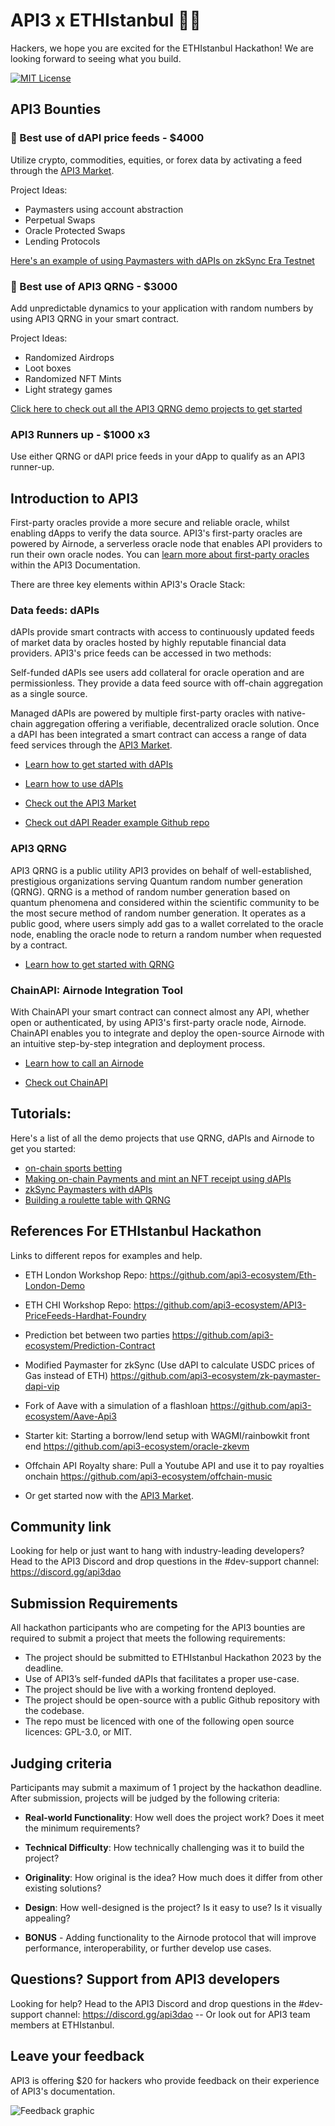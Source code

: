 # API3 x ETHIstanbul :hammer::city_sunset:
Hackers, we hope you are excited for the ETHIstanbul Hackathon! We are looking forward to seeing what you build.

[![MIT License](https://img.shields.io/badge/License-MIT-green.svg)](https://choosealicense.com/licenses/mit/)

## API3 Bounties

### 🥇 Best use of dAPI price feeds - $4000

Utilize crypto, commodities, equities, or forex data by activating a feed through the [API3 Market](https://market.api3.org/dapis).

Project Ideas:

- Paymasters using account abstraction
- Perpetual Swaps
- Oracle Protected Swaps
- Lending Protocols

[Here's an example of using Paymasters with dAPIs on zkSync Era Testnet](https://github.com/api3-ecosystem/zksync-paymaster-dapis)

### 🥇 Best use of API3 QRNG - $3000

Add unpredictable dynamics to your application with random numbers by using API3 QRNG in your smart contract.

Project Ideas:

- Randomized Airdrops
- Loot boxes
- Randomized NFT Mints
- Light strategy games

[Click here to check out all the API3 QRNG demo projects to get started](https://docs.api3.org/guides/qrng/qrng-remix/)

### API3 Runners up - $1000 x3

Use either QRNG or dAPI price feeds in your dApp to qualify as an API3 runner-up.

## Introduction to API3

First-party oracles provide a more secure and reliable oracle, whilst enabling dApps to verify the data source. API3's first-party oracles are powered by Airnode, a serverless oracle node that enables API providers to run their own oracle nodes.
You can [learn more about first-party oracles](https://docs.api3.org/guides/airnode/calling-an-airnode/) within the API3 Documentation.

There are three key elements within API3's Oracle Stack:

### Data feeds: dAPIs

dAPIs provide smart contracts with access to continuously updated feeds of market data by oracles hosted by highly reputable financial data providers. API3's price feeds can be accessed in two methods:

Self-funded dAPIs see users add collateral for oracle operation and are permissionless. They provide a data feed source with off-chain aggregation as a single source.

Managed dAPIs are powered by multiple first-party oracles with native-chain aggregation offering a verifiable, decentralized oracle solution.
Once a dAPI has been integrated a smart contract can access a range of data feed services through the [API3 Market](https://market.api3.org/dapis).

- [Learn how to get started with dAPIs](https://docs.api3.org/guides/dapis/subscribing-self-funded-dapis/)

- [Learn how to use dAPIs](https://docs.api3.org/guides/dapis/read-a-dapi/)

- [Check out the API3 Market](https://market.api3.org/dapis)

- [Check out dAPI Reader example Github repo](https://github.com/api3dao/data-feed-reader-example)

### API3 QRNG

API3 QRNG is a public utility API3 provides on behalf of well-established, prestigious organizations serving Quantum random number generation (QRNG). QRNG is a method of random number generation based on quantum phenomena and considered within the scientific community to be the most secure method of random number generation.
It operates as a public good, where users simply add gas to a wallet correlated to the oracle node, enabling the oracle node to return a random number when requested by a contract.

- [Learn how to get started with QRNG](https://docs.api3.org/guides/qrng/)

### ChainAPI: Airnode Integration Tool

With ChainAPI your smart contract can connect almost any API, whether open or authenticated, by using API3's first-party oracle node, Airnode. ChainAPI enables you to integrate and deploy the open-source Airnode with an intuitive step-by-step integration and deployment process.

- [Learn how to call an Airnode](https://docs.api3.org/guides/airnode/calling-an-airnode/)

- [Check out ChainAPI](https://chainapi.com/)

## Tutorials: 

Here's a list of all the demo projects that use QRNG, dAPIs and Airnode to get you started:

- [on-chain sports betting](https://github.com/api3-ecosystem/getting-started)
- [Making on-chain Payments and mint an NFT receipt using dAPIs](https://medium.com/@vanshwassan/making-an-on-chain-payment-and-minting-an-nft-receipt-with-permissionless-price-oracles-a7339f7b8c3e)
- [zkSync Paymasters with dAPIs](https://era.zksync.io/docs/dev/tutorials/api3-usd-paymaster-tutorial.html)
- [Building a roulette table with QRNG](https://docs.api3.org/guides/qrng/roulette-guide/)

## References For ETHIstanbul Hackathon

Links to different repos for examples and help.

- ETH London Workshop Repo:
https://github.com/api3-ecosystem/Eth-London-Demo

- ETH CHI Workshop Repo:
https://github.com/api3-ecosystem/API3-PriceFeeds-Hardhat-Foundry

- Prediction bet between two parties
https://github.com/api3-ecosystem/Prediction-Contract

- Modified Paymaster for zkSync (Use dAPI to calculate USDC prices of Gas instead of ETH)
https://github.com/api3-ecosystem/zk-paymaster-dapi-vip

- Fork of Aave with a simulation of a flashloan
https://github.com/api3-ecosystem/Aave-Api3

- Starter kit: Starting a borrow/lend setup with WAGMI/rainbowkit front end
https://github.com/api3-ecosystem/oracle-zkevm

- Offchain API Royalty share: Pull a Youtube API and use it to pay royalties onchain
https://github.com/api3-ecosystem/offchain-music

- Or get started now with the [API3 Market](https://market.api3.org/).

## Community link

Looking for help or just want to hang with industry-leading developers? Head to the API3 Discord and drop questions in the #dev-support channel: https://discord.gg/api3dao

## Submission Requirements

All hackathon participants who are competing for the API3 bounties are required to submit a project that meets the following requirements:

- The project should be submitted to ETHIstanbul Hackathon 2023 by the deadline.
- Use of API3’s self-funded dAPIs that facilitates a proper use-case.
- The project should be live with a working frontend deployed.
- The project should be open-source with a public Github repository with the codebase. 
- The repo must be licenced with one of the following open source licences: GPL-3.0, or MIT.

## Judging criteria

Participants may submit a maximum of 1 project by the hackathon deadline. After submission, projects will be judged by the following criteria:

- **Real-world Functionality**: How well does the project work? Does it meet the minimum requirements?

- **Technical Difficulty**: How technically challenging was it to build the project?

- **Originality**: How original is the idea? How much does it differ from other existing solutions?

- **Design**: How well-designed is the project? Is it easy to use? Is it visually appealing?

- **BONUS** - Adding functionality to the Airnode protocol that will improve performance, interoperability, or further develop use cases.

## Questions? Support from API3 developers

Looking for help? Head to the API3 Discord and drop questions in the #dev-support channel: https://discord.gg/api3dao -- Or look out for API3 team members at ETHIstanbul. 

## Leave your feedback 

API3 is offering $20 for hackers who provide feedback on their experience of API3's documentation. 

![Feedback graphic](./Feedback.png)
